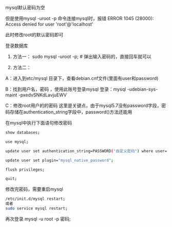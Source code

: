 mysql默认密码为空

但是使用mysql -uroot -p 命令连接mysql时，报错
ERROR 1045 (28000): Access denied for user 'root'@'localhost' 

此时修改root的默认密码即可

登录数据库
1. 方法一：
sudo mysql -uroot -p; # 弹出输入密码的，直接回车就可以

2. 方法二：

A：进入到etc/mysql 目录下，查看debian.cnf文件(里面有user和password)

B：找到用户名，密码 ，使用此账号登录mysql
登录：mysql -udebian-sys-maint -pxedvSNKdLavjuEWV

C：修改root用户的的密码
这里是关键点，由于mysql5.7没有password字段，密码存储在authentication_string字段中，password()方法还能用

在mysql中执行下面语句修改密码
```bash
show databases;

use mysql;

update user set authentication_string=PASSWORD("自定义密码") where user='root';

update user set plugin="mysql_native_password";

flush privileges;

quit;
```
修改完密码，需要重启mysql
```bash
/etc/init.d/mysql restart;
或者
sudo service mysql restart;
```
再次登录
mysql -u root -p 密码;













